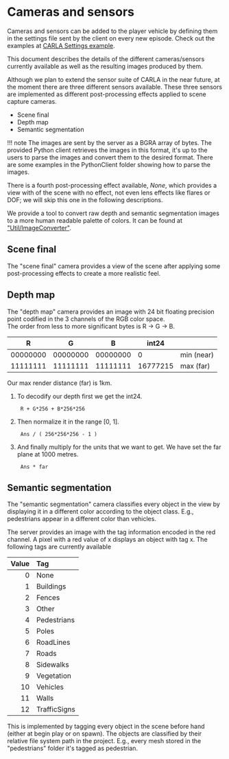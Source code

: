 Cameras and sensors
===================

Cameras and sensors can be added to the player vehicle by defining them in the
settings file sent by the client on every new episode. Check out the examples at
[CARLA Settings example][settingslink].

This document describes the details of the different cameras/sensors currently
available as well as the resulting images produced by them.

Although we plan to extend the sensor suite of CARLA in the near future, at the
moment there are three different sensors available. These three sensors are
implemented as different post-processing effects applied to scene capture
cameras.

  * Scene final
  * Depth map
  * Semantic segmentation

!!! note
    The images are sent by the server as a BGRA array of bytes. The provided
    Python client retrieves the images in this format, it's up to the users to
    parse the images and convert them to the desired format. There are some
    examples in the PythonClient folder showing how to parse the images.

There is a fourth post-processing effect available, _None_, which provides a
view with of the scene with no effect, not even lens effects like flares or DOF;
we will skip this one in the following descriptions.

We provide a tool to convert raw depth and semantic segmentation images to a
more human readable palette of colors. It can be found at
["Util/ImageConverter"][imgconvlink].

[settingslink]: https://github.com/carla-simulator/carla/blob/master/Docs/Example.CarlaSettings.ini

[imgconvlink]: https://github.com/carla-simulator/carla/tree/master/Util/ImageConverter

Scene final
-----------

The "scene final" camera provides a view of the scene after applying some
post-processing effects to create a more realistic feel.

Depth map
---------

The "depth map" camera provides an image with 24 bit floating precision point codified in the 3 channels of the RGB color space.  
The order from less to more significant bytes is R -> G -> B.

| R        | G        | B        | int24    |            |
|----------|----------|----------|----------|------------|
| 00000000 | 00000000 | 00000000 | 0        | min (near) |
| 11111111 | 11111111 | 11111111 | 16777215 | max (far)  |

Our max render distance (far) is 1km.

1. To decodify our depth first we get the int24.

        R + G*256 + B*256*256

2. Then normalize it in the range [0, 1].

        Ans / ( 256*256*256 - 1 )

3. And finally multiply for the units that we want to get. We have set the far plane at 1000 metres.

        Ans * far

Semantic segmentation
---------------------

The "semantic segmentation" camera classifies every object in the view by
displaying it in a different color according to the object class. E.g.,
pedestrians appear in a different color than vehicles.

The server provides an image with the tag information encoded in the red
channel. A pixel with a red value of x displays an object with tag x. The
following tags are currently available

Value | Tag
-----:|:-----
   0  | None
   1  | Buildings
   2  | Fences
   3  | Other
   4  | Pedestrians
   5  | Poles
   6  | RoadLines
   7  | Roads
   8  | Sidewalks
   9  | Vegetation
  10  | Vehicles
  11  | Walls
  12  | TrafficSigns

This is implemented by tagging every object in the scene before hand (either at
begin play or on spawn). The objects are classified by their relative file
system path in the project. E.g., every mesh stored in the "pedestrians" folder
it's tagged as pedestrian.
